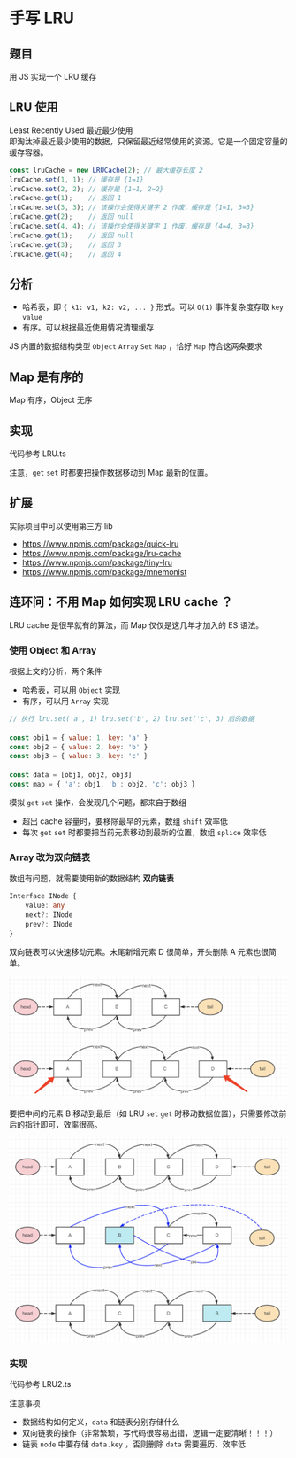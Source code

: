 # 手写 LRU

## 题目

用 JS 实现一个 LRU 缓存

## LRU 使用

Least Recently Used 最近最少使用<br>
即淘汰掉最近最少使用的数据，只保留最近经常使用的资源。它是一个固定容量的缓存容器。

```js
const lruCache = new LRUCache(2); // 最大缓存长度 2
lruCache.set(1, 1); // 缓存是 {1=1}
lruCache.set(2, 2); // 缓存是 {1=1, 2=2}
lruCache.get(1);    // 返回 1
lruCache.set(3, 3); // 该操作会使得关键字 2 作废，缓存是 {1=1, 3=3}
lruCache.get(2);    // 返回 null
lruCache.set(4, 4); // 该操作会使得关键字 1 作废，缓存是 {4=4, 3=3}
lruCache.get(1);    // 返回 null
lruCache.get(3);    // 返回 3
lruCache.get(4);    // 返回 4
```

## 分析

- 哈希表，即 `{ k1: v1, k2: v2, ... }` 形式。可以 `O(1)` 事件复杂度存取 `key` `value`
- 有序。可以根据最近使用情况清理缓存

JS 内置的数据结构类型 `Object` `Array` `Set` `Map` ，恰好 `Map` 符合这两条要求

## Map 是有序的

Map 有序，Object 无序

## 实现

代码参考 LRU.ts

注意，`get` `set` 时都要把操作数据移动到 Map 最新的位置。

## 扩展

实际项目中可以使用第三方 lib
- https://www.npmjs.com/package/quick-lru
- https://www.npmjs.com/package/lru-cache
- https://www.npmjs.com/package/tiny-lru
- https://www.npmjs.com/package/mnemonist

## 连环问：不用 Map 如何实现 LRU cache ？

LRU cache 是很早就有的算法，而 Map 仅仅是这几年才加入的 ES 语法。

### 使用 Object 和 Array

根据上文的分析，两个条件
- 哈希表，可以用 `Object` 实现
- 有序，可以用 `Array` 实现

```js
// 执行 lru.set('a', 1) lru.set('b', 2) lru.set('c', 3) 后的数据

const obj1 = { value: 1, key: 'a' }
const obj2 = { value: 2, key: 'b' }
const obj3 = { value: 3, key: 'c' }

const data = [obj1, obj2, obj3]
const map = { 'a': obj1, 'b': obj2, 'c': obj3 }
```

模拟 `get` `set` 操作，会发现几个问题，都来自于数组
- 超出 cache 容量时，要移除最早的元素，数组 `shift` 效率低
- 每次 `get` `set` 时都要把当前元素移动到最新的位置，数组 `splice` 效率低

### Array 改为双向链表

数组有问题，就需要使用新的数据结构 **双向链表**

```ts
Interface INode {
    value: any
    next?: INode
    prev?: INode
}
```

双向链表可以快速移动元素。末尾新增元素 D 很简单，开头删除 A 元素也很简单。

![](img/双向链表-1.png)

要把中间的元素 B 移动到最后（如 LRU `set` `get` 时移动数据位置），只需要修改前后的指针即可，效率很高。

![](img/双向链表-2.png)

### 实现

代码参考 LRU2.ts

注意事项
- 数据结构如何定义，`data` 和链表分别存储什么
- 双向链表的操作（非常繁琐，写代码很容易出错，逻辑一定要清晰！！！）
- 链表 `node` 中要存储 `data.key` ，否则删除 `data` 需要遍历、效率低
